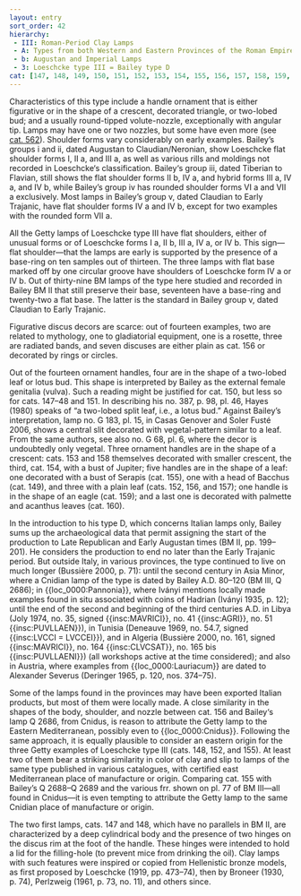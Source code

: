 ```yaml
---
layout: entry
sort_order: 42
hierarchy:
 - III: Roman-Period Clay Lamps
 - A: Types from both Western and Eastern Provinces of the Roman Empire
 - b: Augustan and Imperial Lamps
 - 3: Loeschcke type III = Bailey type D
cat: [147, 148, 149, 150, 151, 152, 153, 154, 155, 156, 157, 158, 159, 160]
---
```


Characteristics of this type include a handle ornament that is either figurative or in the shape of a crescent, decorated triangle, or two-lobed bud; and a usually round-tipped volute-nozzle, exceptionally with angular tip. Lamps may have one or two nozzles, but some have even more (see [cat. 562](562)). Shoulder forms vary considerably on early examples. Bailey’s groups i and ii, dated Augustan to Claudian/Neronian, show Loeschcke flat shoulder forms I, II a, and III a, as well as various rills and moldings not recorded in Loeschcke‘s classification. Bailey‘s group iii, dated Tiberian to Flavian, still shows the flat shoulder forms II b, IV a, and hybrid forms III a, IV a, and IV b, while Bailey’s group iv has rounded shoulder forms VI a and VII a exclusively. Most lamps in Bailey’s group v, dated Claudian to Early Trajanic, have flat shoulder forms IV a and IV b, except for two examples with the rounded form VII a.

All the Getty lamps of Loeschcke type III have flat shoulders, either of unusual forms or of Loeschcke forms I a, II b, III a, IV a, or IV b. This sign—flat shoulder—that the lamps are early is supported by the presence of a base-ring on ten samples out of thirteen. The three lamps with flat base marked off by one circular groove have shoulders of Loeschcke form IV a or IV b. Out of thirty-nine BM lamps of the type here studied and recorded in Bailey BM II that still preserve their base, seventeen have a base-ring and twenty-two a flat base. The latter is the standard in Bailey group v, dated Claudian to Early Trajanic.

Figurative discus decors are scarce: out of fourteen examples, two are related to mythology, one to gladiatorial equipment, one is a rosette, three are radiated bands, and seven discuses are either plain as cat. 156 or decorated by rings or circles.

Out of the fourteen ornament handles, four are in the shape of a two-lobed leaf or lotus bud. This shape is interpreted by Bailey as the external female genitalia (vulva). Such a reading might be justified for cat. 150, but less so for cats. 147–48 and 151. In describing his no. 387, p. 98, pl. 46, Hayes (1980) speaks of “a two-lobed split leaf, i.e., a lotus bud.” Against Bailey’s interpretation, lamp no. G 183, pl. 15, in Casas Genover and Soler Fusté 2006, shows a central slit decorated with vegetal-pattern similar to a leaf. From the same authors, see also no. G 68, pl. 6, where the decor is undoubtedly only vegetal. Three ornament handles are in the shape of a crescent: cats. 153 and 158 themselves decorated with smaller crescent, the third, cat. 154, with a bust of Jupiter; five handles are in the shape of a leaf: one decorated with a bust of Serapis (cat. 155), one with a head of Bacchus (cat. 149), and three with a plain leaf (cats. 152, 156, and 157); one handle is in the shape of an eagle (cat. 159); and a last one is decorated with palmette and acanthus leaves (cat. 160).

In the introduction to his type D, which concerns Italian lamps only, Bailey sums up the archaeological data that permit assigning the start of the production to Late Republican and Early Augustan times (BM II, pp. 199–201). He considers the production to end no later than the Early Trajanic period. But outside Italy, in various provinces, the type continued to live on much longer (Bussière 2000, p. 71): until the second century in Asia Minor, where a Cnidian lamp of the type is dated by Bailey A.D. 80–120 (BM III, Q 2686); in {{loc_0000:Pannonia}}, where Iványi mentions locally made examples found in situ associated with coins of Hadrian (Iványi 1935, p. 12); until the end of the second and beginning of the third centuries A.D. in Libya (Joly 1974, no. 35, signed {{insc:MAVRICI}}, no. 41 {{insc:AGRI}}, no. 51 {{insc:PUVLLAEN}}), in Tunisia (Deneauve 1969, no. 54.7, signed {{insc:LVCCI = LVCCEI}}), and in Algeria (Bussière 2000, no. 161, signed {{insc:MAVRICI}}, no. 164 {{insc:CLVCSAT}}, no. 165 bis {{insc:PUVLLAENI}}) (all workshops active at the time considered); and also in Austria, where examples from {{loc_0000:Lauriacum}} are dated to Alexander Severus (Deringer 1965, p. 120, nos. 374–75).

Some of the lamps found in the provinces may have been exported Italian products, but most of them were locally made. A close similarity in the shapes of the body, shoulder, and nozzle between cat. 156 and Bailey‘s lamp Q 2686, from Cnidus, is reason to attribute the Getty lamp to the Eastern Mediterranean, possibly even to {{loc_0000:Cnidus}}. Following the same approach, it is equally plausible to consider an eastern origin for the three Getty examples of Loeschcke type III (cats. 148, 152, and 155). At least two of them bear a striking similarity in color of clay and slip to lamps of the same type published in various catalogues, with certified east Mediterranean place of manufacture or origin. Comparing cat. 155 with Bailey’s Q 2688–Q 2689 and the various frr. shown on pl. 77 of BM III—all found in Cnidus—it is even tempting to attribute the Getty lamp to the same Cnidian place of manufacture or origin.

The two first lamps, cats. 147 and 148, which have no parallels in BM II, are characterized by a deep cylindrical body and the presence of two hinges on the discus rim at the foot of the handle. These hinges were intended to hold a lid for the filling-hole (to prevent mice from drinking the oil). Clay lamps with such features were inspired or copied from Hellenistic bronze models, as first proposed by Loeschcke (1919, pp. 473–74), then by Broneer (1930, p. 74), Perlzweig (1961, p. 73, no. 11), and others since.
